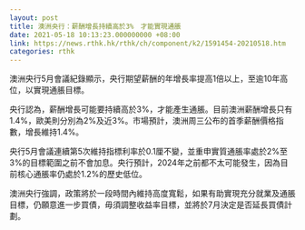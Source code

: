 ```yaml
---
layout: post
title: 澳洲央行：薪酬增長持續高於3%　才能實現通脹
date: 2021-05-18 10:13:23.000000000 +08:00
link: https://news.rthk.hk/rthk/ch/component/k2/1591454-20210518.htm
categories: rthk
---
```


澳洲央行5月會議紀錄顯示，央行期望薪酬的年增長率提高1倍以上，至逾10年高位，以實現通脹目標。

央行認為，薪酬增長可能要持續高於3%，才能產生通脹。目前澳洲薪酬增長只有1.4%，歐美則分別為2%及近3%。市場預計，澳洲周三公布的首季薪酬價格指數，增長維持1.4%。

央行5月會議連續第5次維持指標利率於0.1厘不變，並重申實質通脹率處於2%至3%的目標範圍之前不會加息。央行預計，2024年之前都不太可能發生，因為目前核心通脹率仍處於1.2%的歷史低位。

澳洲央行強調，政策將於一段時間內維持高度寬鬆，如果有助實現充分就業及通脹目標，仍願意進一步買債，毋須調整收益率目標，並將於7月決定是否延長買債計劃。
